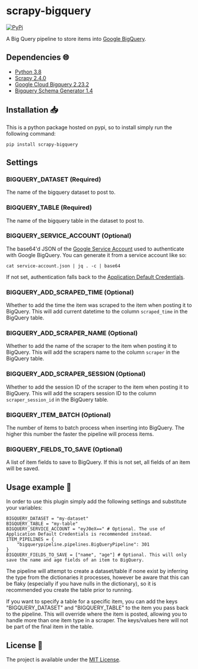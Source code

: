 # scrapy-bigquery

<a href="https://pypi.org/project/scrapy-bigquery/">
    <img alt="PyPi" src="https://img.shields.io/pypi/v/scrapy-bigquery">
</a>

A Big Query pipeline to store items into [Google BigQuery](https://cloud.google.com/bigquery/).

## Dependencies :globe_with_meridians:

- [Python 3.8](https://www.python.org/downloads/release/python-380/)
- [Scrapy 2.4.0](https://scrapy.org/)
- [Google Cloud Bigquery 2.23.2](https://pypi.org/project/google-cloud-bigquery/)
- [Bigquery Schema Generator 1.4](https://github.com/bxparks/bigquery-schema-generator)

## Installation :inbox_tray:

This is a python package hosted on pypi, so to install simply run the following command:

`pip install scrapy-bigquery`

## Settings

### BIGQUERY_DATASET (Required)

The name of the bigquery dataset to post to.

### BIGQUERY_TABLE (Required)

The name of the bigquery table in the dataset to post to.

### BIGQUERY_SERVICE_ACCOUNT (Optional)

The base64'd JSON of the [Google Service Account](https://cloud.google.com/iam/docs/service-accounts) used to authenticate with Google BigQuery. You can generate it from a service account like so:

`cat service-account.json | jq . -c | base64`

If not set, authentication falls back to the [Application Default Credentials](https://cloud.google.com/docs/authentication/application-default-credentials).

### BIGQUERY_ADD_SCRAPED_TIME (Optional)

Whether to add the time the item was scraped to the item when posting it to BigQuery. This will add current datetime to the column `scraped_time` in the BigQuery table.

### BIGQUERY_ADD_SCRAPER_NAME (Optional)

Whether to add the name of the scraper to the item when posting it to BigQuery. This will add the scrapers name to the column `scraper` in the BigQuery table.

### BIGQUERY_ADD_SCRAPER_SESSION (Optional)

Whether to add the session ID of the scraper to the item when posting it to BigQuery. This will add the scrapers session ID to the column `scraper_session_id` in the BigQuery table.

### BIGQUERY_ITEM_BATCH (Optional)

The number of items to batch process when inserting into BigQuery. The higher this number the faster the pipeline will process items.

### BIGQUERY_FIELDS_TO_SAVE (Optional)

A list of item fields to save to BigQuery. If this is not set, all fields of an item will be saved.

## Usage example :eyes:

In order to use this plugin simply add the following settings and substitute your variables:

```
BIGQUERY_DATASET = "my-dataset"
BIGQUERY_TABLE = "my-table"
BIGQUERY_SERVICE_ACCOUNT = "eyJ0eX==" # Optional. The use of Application Default Credentials is recommended instead.
ITEM_PIPELINES = {
    "bigquerypipeline.pipelines.BigQueryPipeline": 301
}
BIGQUERY_FIELDS_TO_SAVE = ["name", "age"] # Optional. This will only save the name and age fields of an item to BigQuery.
```

The pipeline will attempt to create a dataset/table if none exist by inferring the type from the dictionaries it processes, however be aware that this can be flaky (especially if you have nulls in the dictionary), so it is recommended you create the table prior to running.

If you want to specify a table for a specific item, you can add the keys "BIGQUERY_DATASET" and "BIGQUERY_TABLE" to the item you pass back to the pipeline. This will override where the item is posted, allowing you to handle more than one item type in a scraper. The keys/values here will not be part of the final item in the table.

## License :memo:

The project is available under the [MIT License](LICENSE).
